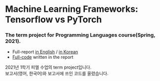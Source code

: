 # Machine Learning Frameworks: Tensorflow vs PyTorch
### The term project for Programming Languages course(Spring, 2021).
- Full-report <a href="">in English</a> / <a href="">in Korean</a><br>
- <a href="">Full-code</a> written in the report

2021년 1학기 피엘 수업의 term project입니다. <br>
보고서(영어, 한국어)와 보고서에 쓰인 코드를 올렸습니다.

